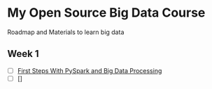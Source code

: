 # My Open Source Big Data Course
Roadmap and Materials to learn big data

## Week 1
- [ ] [First Steps With PySpark and Big Data Processing](https://github.com/najmabad/my-open-source-big-data-course/blob/main/pyspark-commands.md)
- [ ] []

